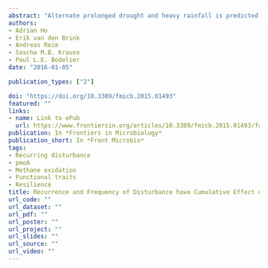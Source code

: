 ```yaml
---
abstract: "Alternate prolonged drought and heavy rainfall is predicted to intensify with global warming. Desiccation-rewetting events alter the soil quality and nutrient concentrations which drive microbial-mediated processes, including methane oxidation, a key biogeochemical process catalyzed by methanotrophic bacteria. Although aerobic methanotrophs showed remarkable resilience to a suite of physical disturbances induced as a single event, their resilience to recurring disturbances is less known. Here, using a rice field soil in a microcosm study, we determined whether recurrence and frequency of desiccation-rewetting impose an accumulating effect on the methanotrophic activity. The response of key aerobic methanotroph subgroups (type Ia, Ib, and II) were monitored using qPCR assays, and was supported by a t-RFLP analysis. The methanotrophic activity was resilient to recurring desiccation-rewetting, but increasing the frequency of the disturbance by twofold significantly decreased methane uptake rate. Both the qPCR and t-RFLP analyses were congruent, showing the dominance of type Ia/Ib methanotrophs prior to disturbance, and after disturbance, the recovering community was predominantly comprised of type Ia (Methylobacter) methanotrophs. Both type Ib and type II (Methylosinus/Methylocystis) methanotrophs were adversely affected by the disturbance, but type II methanotrophs showed recovery over time, indicating relatively higher resilience to the disturbance. This revealed distinct, yet unrecognized traits among the methanotroph community members. Our results show that recurring desiccation-rewetting before a recovery in community abundance had an accumulated effect, compromising methanotrophic activity. While methanotrophs may recover well following sporadic disturbances, their resilience may reach a ‘tipping point’ where activity no longer recovered if disturbance persists and increase in frequency."
authors:
- Adrian Ho
- Erik van den Brink
- Andreas Reim
- Sascha M.B. Krause
- Paul L.E. Bodelier
date: "2016-01-05"

publication_types: ["2"]

doi: "https://doi.org/10.3389/fmicb.2015.01493"
featured: ""
links:
- name: Link to ePub
  url: https://www.frontiersin.org/articles/10.3389/fmicb.2015.01493/full
publication: In *Frontiers in Microbiology*
publication_short: In *Front Microbio*  
tags:
- Recurring disturbance
- pmoA
- Methane oxidation
- Functional traits
- Resilience
title: Recurrence and Frequency of Disturbance have Cumulative Effect on Methanotrophic Activity, Abundance, and Community Structure
url_code: ""
url_dataset: ""
url_pdf: ""
url_poster: ""
url_project: ""
url_slides: ""
url_source: ""
url_video: ""
---
```

